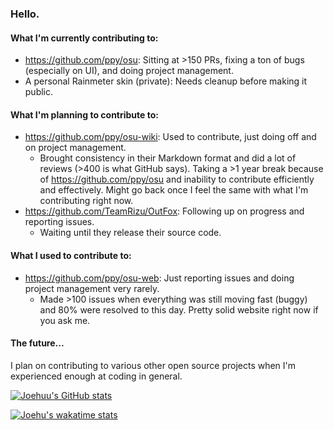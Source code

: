 ### Hello.

#### What I'm currently contributing to:

- https://github.com/ppy/osu: Sitting at >150 PRs, fixing a ton of bugs (especially on UI), and doing project management.
- A personal Rainmeter skin (private): Needs cleanup before making it public.

#### What I'm planning to contribute to:

- https://github.com/ppy/osu-wiki: Used to contribute, just doing off and on project management.
  - Brought consistency in their Markdown format and did a lot of reviews (>400 is what GitHub says). Taking a >1 year break because of https://github.com/ppy/osu and inability to contribute efficiently and effectively. Might go back once I feel the same with what I'm contributing right now.
- https://github.com/TeamRizu/OutFox: Following up on progress and reporting issues.
  - Waiting until they release their source code.

#### What I used to contribute to:

- https://github.com/ppy/osu-web: Just reporting issues and doing project management very rarely.
  - Made >100 issues when everything was still moving fast (buggy) and 80% were resolved to this day. Pretty solid website right now if you ask me.

#### The future...

I plan on contributing to various other open source projects when I'm experienced enough at coding in general.

[![Joehuu's GitHub stats](https://github-readme-stats.vercel.app/api?username=Joehuu&theme=dark)](https://github.com/anuraghazra/github-readme-stats)

[![Joehu's wakatime stats](https://github-readme-stats.vercel.app/api/wakatime?username=Joehu&theme=dark)](https://github.com/anuraghazra/github-readme-stats)
